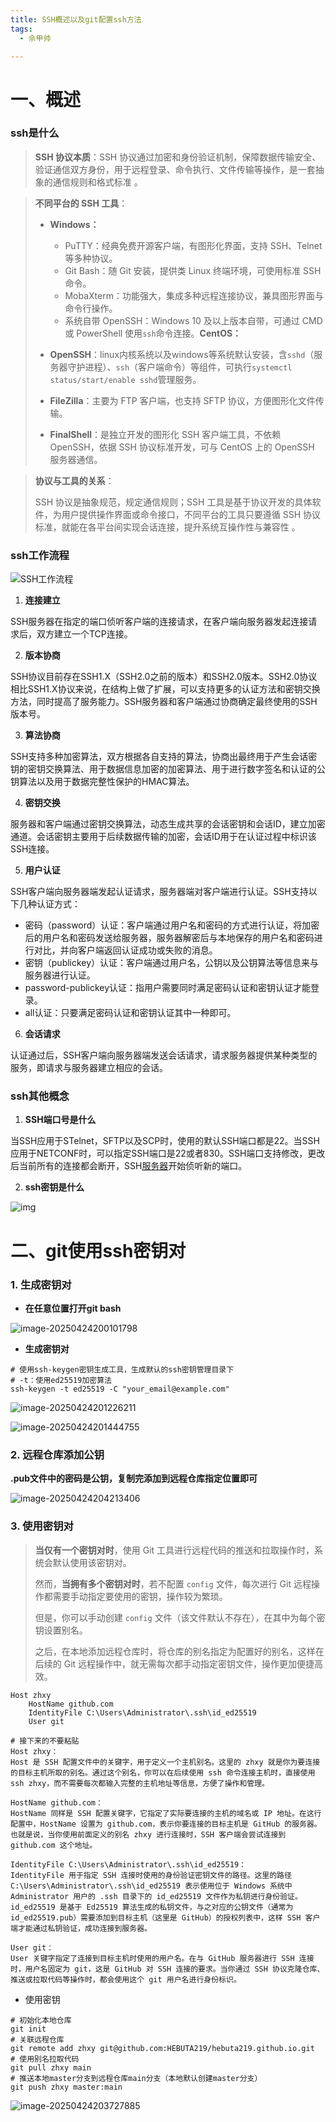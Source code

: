 ```yaml
---
title: SSH概述以及git配置ssh方法
tags:
  - 佘甲帅

---
```




# 一、概述

### ssh是什么

> **SSH 协议本质**：SSH 协议通过加密和身份验证机制，保障数据传输安全、验证通信双方身份，用于远程登录、命令执行、文件传输等操作，是一套抽象的通信规则和格式标准 。



> **不同平台的 SSH 工具**：
>
> - **Windows：**
>   - PuTTY：经典免费开源客户端，有图形化界面，支持 SSH、Telnet 等多种协议。
>   - Git Bash：随 Git 安装，提供类 Linux 终端环境，可使用标准 SSH 命令。
>   - MobaXterm：功能强大，集成多种远程连接协议，兼具图形界面与命令行操作。
>   - 系统自带 OpenSSH：Windows 10 及以上版本自带，可通过 CMD 或 PowerShell 使用`ssh`命令连接。**CentOS：**
>
> - **OpenSSH**：linux内核系统以及windows等系统默认安装，含`sshd`（服务器守护进程）、`ssh`（客户端命令）等组件，可执行`systemctl status/start/enable sshd`管理服务。
>
> - **FileZilla**：主要为 FTP 客户端，也支持 SFTP 协议，方便图形化文件传输。
>
> - **FinalShell**：是独立开发的图形化 SSH 客户端工具，不依赖 OpenSSH，依据 SSH 协议标准开发，可与 CentOS 上的 OpenSSH 服务器通信。



> **协议与工具的关系**：
>
> SSH 协议是抽象规范，规定通信规则；SSH 工具是基于协议开发的具体软件，为用户提供操作界面或命令接口，不同平台的工具只要遵循 SSH 协议标准，就能在各平台间实现会话连接，提升系统互操作性与兼容性 。



### ssh工作流程

 ![SSH工作流程](https://raw.githubusercontent.com/she1110/typora-/master/download)

1. **连接建立**

SSH服务器在指定的端口侦听客户端的连接请求，在客户端向服务器发起连接请求后，双方建立一个TCP连接。

2. **版本协商**

SSH协议目前存在SSH1.X（SSH2.0之前的版本）和SSH2.0版本。SSH2.0协议相比SSH1.X协议来说，在结构上做了扩展，可以支持更多的认证方法和密钥交换方法，同时提高了服务能力。SSH服务器和客户端通过协商确定最终使用的SSH版本号。

3. **算法协商**

SSH支持多种加密算法，双方根据各自支持的算法，协商出最终用于产生会话密钥的密钥交换算法、用于数据信息加密的加密算法、用于进行数字签名和认证的公钥算法以及用于数据完整性保护的HMAC算法。

4. **密钥交换**

服务器和客户端通过密钥交换算法，动态生成共享的会话密钥和会话ID，建立加密通道。会话密钥主要用于后续数据传输的加密，会话ID用于在认证过程中标识该SSH连接。

5. **用户认证**

SSH客户端向服务器端发起认证请求，服务器端对客户端进行认证。SSH支持以下几种认证方式：

- 密码（password）认证：客户端通过用户名和密码的方式进行认证，将加密后的用户名和密码发送给服务器，服务器解密后与本地保存的用户名和密码进行对比，并向客户端返回认证成功或失败的消息。
- 密钥（publickey）认证：客户端通过用户名，公钥以及公钥算法等信息来与服务器进行认证。
- password-publickey认证：指用户需要同时满足密码认证和密钥认证才能登录。
- all认证：只要满足密码认证和密钥认证其中一种即可。

6. **会话请求**

认证通过后，SSH客户端向服务器端发送会话请求，请求服务器提供某种类型的服务，即请求与服务器建立相应的会话。



### ssh其他概念

1. **SSH端口号是什么**

当SSH应用于STelnet，SFTP以及SCP时，使用的默认SSH端口都是22。当SSH应用于NETCONF时，可以指定SSH端口是22或者830。SSH端口支持修改，更改后当前所有的连接都会断开，SSH[服务器](https://cloud.tencent.com/product/cvm/?from_column=20065&from=20065)开始侦听新的端口。

2. **ssh密钥是什么**

![img](https://raw.githubusercontent.com/she1110/typora-/master/249347c95b4191fc9112d2e0ca65ed3b.png)



# 二、git使用ssh密钥对

### 1. 生成密钥对



- **在任意位置打开git bash**

![image-20250424200101798](https://raw.githubusercontent.com/she1110/typora-/master/image-20250424200101798.png)

- **生成密钥对**

```shell
# 使用ssh-keygen密钥生成工具，生成默认的ssh密钥管理目录下
# -t：使用ed25519加密算法
ssh-keygen -t ed25519 -C "your_email@example.com"
```

![image-20250424201226211](https://raw.githubusercontent.com/she1110/typora-/master/image-20250424201226211.png)

![image-20250424201444755](https://raw.githubusercontent.com/she1110/typora-/master/image-20250424201444755.png)

### 2. 远程仓库添加公钥

**.pub文件中的密码是公钥，复制完添加到远程仓库指定位置即可**

![image-20250424204213406](https://raw.githubusercontent.com/she1110/typora-/master/image-20250424204213406.png)



### 3. 使用密钥对

> **当仅有一个密钥对时**，使用 Git 工具进行远程代码的推送和拉取操作时，系统会默认使用该密钥对。
>
> 然而，**当拥有多个密钥对时**，若不配置 `config` 文件，每次进行 Git 远程操作都需要手动指定要使用的密钥，操作较为繁琐。
>
> 但是，你可以手动创建 `config` 文件（该文件默认不存在），在其中为每个密钥设置别名。
>
> 之后，在本地添加远程仓库时，将仓库的别名指定为配置好的别名，这样在后续的 Git 远程操作中，就无需每次都手动指定密钥文件，操作更加便捷高效。

```shell
Host zhxy
    HostName github.com
    IdentityFile C:\Users\Administrator\.ssh\id_ed25519
    User git
    
# 接下来的不要粘贴
Host zhxy：
Host 是 SSH 配置文件中的关键字，用于定义一个主机别名。这里的 zhxy 就是你为要连接的目标主机所取的别名。通过这个别名，你可以在后续使用 ssh 命令连接主机时，直接使用 ssh zhxy，而不需要每次都输入完整的主机地址等信息，方便了操作和管理。

HostName github.com：
HostName 同样是 SSH 配置关键字，它指定了实际要连接的主机的域名或 IP 地址。在这行配置中，HostName 设置为 github.com，表示你要连接的目标主机是 GitHub 的服务器。也就是说，当你使用前面定义的别名 zhxy 进行连接时，SSH 客户端会尝试连接到 github.com 这个地址。

IdentityFile C:\Users\Administrator\.ssh\id_ed25519：
IdentityFile 用于指定 SSH 连接时使用的身份验证密钥文件的路径。这里的路径 C:\Users\Administrator\.ssh\id_ed25519 表示使用位于 Windows 系统中 Administrator 用户的 .ssh 目录下的 id_ed25519 文件作为私钥进行身份验证。id_ed25519 是基于 Ed25519 算法生成的私钥文件，与之对应的公钥文件（通常为 id_ed25519.pub）需要添加到目标主机（这里是 GitHub）的授权列表中，这样 SSH 客户端才能通过私钥验证，成功连接到服务器。

User git：
User 关键字指定了连接到目标主机时使用的用户名。在与 GitHub 服务器进行 SSH 连接时，用户名固定为 git，这是 GitHub 对 SSH 连接的要求。当你通过 SSH 协议克隆仓库、推送或拉取代码等操作时，都会使用这个 git 用户名进行身份标识。
```

- 使用密钥

```shell
# 初始化本地仓库
git init
# 关联远程仓库
git remote add zhxy git@github.com:HEBUTA219/hebuta219.github.io.git
# 使用别名拉取代码
git pull zhxy main
# 推送本地master分支到远程仓库main分支（本地默认创建master分支）
git push zhxy master:main
```

![image-20250424203727885](https://raw.githubusercontent.com/she1110/typora-/master/image-20250424203727885.png)

















